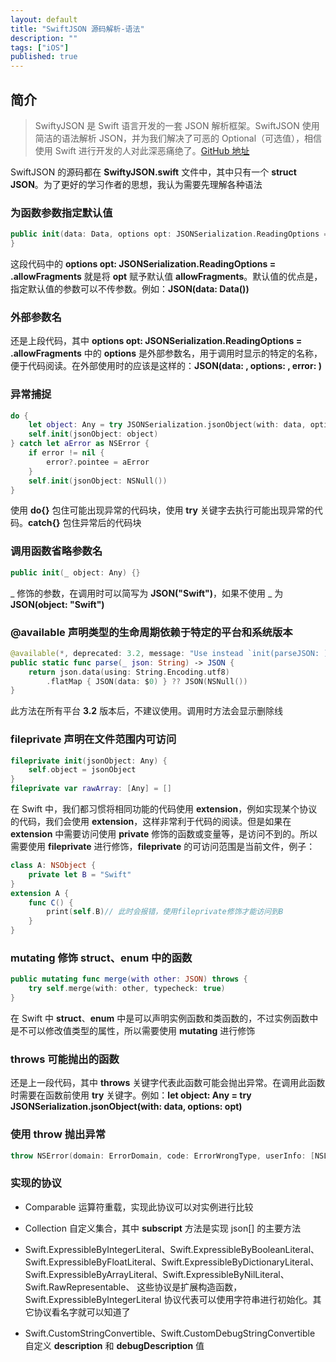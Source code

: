 ```yaml
---
layout: default
title: "SwiftJSON 源码解析-语法"
description: ""
tags: ["iOS"]
published: true
---
```


## 简介

> SwiftyJSON 是 Swift 语言开发的一套 JSON 解析框架。SwiftJSON 使用简洁的语法解析 JSON，并为我们解决了可恶的 Optional（可选值），相信使用 Swift 进行开发的人对此深恶痛绝了。[GitHub 地址](https://github.com/SwiftyJSON/SwiftyJSON)

SwiftJSON 的源码都在 **SwiftyJSON.swift** 文件中，其中只有一个 **struct** **JSON**。为了更好的学习作者的思想，我认为需要先理解各种语法

### 为函数参数指定默认值

```swift
public init(data: Data, options opt: JSONSerialization.ReadingOptions = .allowFragments, error: NSErrorPointer = nil) {
}
```

这段代码中的 **options opt: JSONSerialization.ReadingOptions = .allowFragments** 就是将 **opt** 赋予默认值 **allowFragments**。默认值的优点是，指定默认值的参数可以不传参数。例如：**JSON(data: Data())**

### 外部参数名

还是上段代码，其中 **options opt: JSONSerialization.ReadingOptions = .allowFragments** 中的 **options** 是外部参数名，用于调用时显示的特定的名称，便于代码阅读。在外部使用时的应该是这样的：**JSON(data: , options: , error: )**

### 异常捕捉

```swift
do {
    let object: Any = try JSONSerialization.jsonObject(with: data, options: opt)
    self.init(jsonObject: object)
} catch let aError as NSError {
    if error != nil {
        error?.pointee = aError
    }
    self.init(jsonObject: NSNull())
}
```

使用 **do{}** 包住可能出现异常的代码块，使用 **try** 关键字去执行可能出现异常的代码。**catch{}** 包住异常后的代码块

### 调用函数省略参数名

```swift
public init(_ object: Any) {}
```

_ 修饰的参数，在调用时可以简写为 **JSON("Swift")**，如果不使用 _ 为 **JSON(object: "Swift")**

### **@available** 声明类型的生命周期依赖于特定的平台和系统版本

```swift
@available(*, deprecated: 3.2, message: "Use instead `init(parseJSON: )`")
public static func parse(_ json: String) -> JSON {
    return json.data(using: String.Encoding.utf8)
        .flatMap { JSON(data: $0) } ?? JSON(NSNull())
}
```

此方法在所有平台 **3.2** 版本后，不建议使用。调用时方法会显示删除线

### **fileprivate** 声明在文件范围内可访问

```swift
fileprivate init(jsonObject: Any) {
    self.object = jsonObject
}
fileprivate var rawArray: [Any] = []
```

在 Swift 中，我们都习惯将相同功能的代码使用 **extension**，例如实现某个协议的代码，我们会使用 **extension**，这样非常利于代码的阅读。但是如果在 **extension** 中需要访问使用 **private** 修饰的函数或变量等，是访问不到的。所以需要使用 **fileprivate** 进行修饰，**fileprivate** 的可访问范围是当前文件，例子：

```swift
class A: NSObject {
    private let B = "Swift"
}
extension A {
    func C() {
        print(self.B)// 此时会报错，使用fileprivate修饰才能访问到B
    }
}
```

### **mutating** 修饰 **struct**、**enum** 中的函数

```swift
public mutating func merge(with other: JSON) throws {
    try self.merge(with: other, typecheck: true)
}
```

在 Swift 中 **struct**、**enum** 中是可以声明实例函数和类函数的，不过实例函数中是不可以修改值类型的属性，所以需要使用 **mutating** 进行修饰

### **throws** 可能抛出的函数

还是上一段代码，其中 **throws** 关键字代表此函数可能会抛出异常。在调用此函数时需要在函数前使用 **try** 关键字。例如：**let object: Any = try JSONSerialization.jsonObject(with: data, options: opt)**

### 使用 **throw** 抛出异常

```swift
throw NSError(domain: ErrorDomain, code: ErrorWrongType, userInfo: [NSLocalizedDescriptionKey: "Couldn't merge, because the JSONs differ in type on top level."])
```

### 实现的协议

* Comparable 运算符重载，实现此协议可以对实例进行比较

* Collection 自定义集合，其中 **subscript** 方法是实现 json[] 的主要方法

* Swift.ExpressibleByIntegerLiteral、Swift.ExpressibleByBooleanLiteral、Swift.ExpressibleByFloatLiteral、Swift.ExpressibleByDictionaryLiteral、Swift.ExpressibleByArrayLiteral、Swift.ExpressibleByNilLiteral、Swift.RawRepresentable、
这些协议是扩展构造函数，Swift.ExpressibleByIntegerLiteral 协议代表可以使用字符串进行初始化。其它协议看名字就可以知道了

* Swift.CustomStringConvertible、Swift.CustomDebugStringConvertible 自定义 **description** 和 **debugDescription** 值